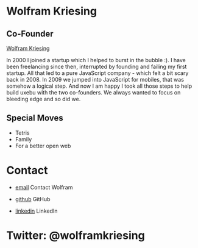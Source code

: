 Wolfram Kriesing
================

Co-Founder
----------

[Wolfram Kriesing](/media/img/team/kriesing.jpg)

In 2000 I joined a startup which I helped to burst in the bubble :). I have been freelancing since then, interrupted by founding and failing my first startup.
All that led to a pure JavaScript company - which felt a bit scary back in 2008. In 2009 we jumped into JavaScript for mobiles, that was somehow a logical step. And now I am happy I took all those steps to help build uxebu with the two co-founders. We always wanted to focus on bleeding edge and so did we.

Special Moves
-------------

* Tetris
* Family
* For a better open web

Contact
=======

* [email](/#contact-form)
  Contact Wolfram

* [github](http://github.com/wolframkriesing)
  GitHub

* [linkedin](http://www.linkedin.com/profile/view?id=7097344)
  LinkedIn

Twitter: @wolframkriesing
=========================